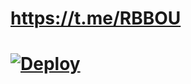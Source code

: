 # https://t.me/RBBOU

# [![Deploy](https://www.herokucdn.com/deploy/button.svg)](https://heroku.com/deploy?template=https://github.com/dsyokg/f)
